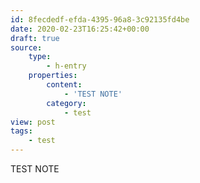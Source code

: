 ```yaml
---
id: 8fecdedf-efda-4395-96a8-3c92135fd4be
date: 2020-02-23T16:25:42+00:00
draft: true
source:
    type:
        - h-entry
    properties:
        content:
            - 'TEST NOTE'
        category:
            - test
view: post
tags:
    - test
---
```

TEST NOTE
